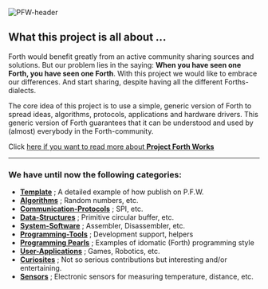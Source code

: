![PFW-header](https://user-images.githubusercontent.com/11397265/140953670-5528129a-9498-41b6-ba44-694ef08b69c5.jpg)

## What this project is all about ...

Forth would benefit greatly from an active community sharing sources and solutions. But our problem lies in the saying: **When you have seen one Forth, you have seen one Forth**. 
With this project we would like to embrace our differences. And start sharing, despite having all the different Forths-dialects.   

The core idea of this project is to use a simple, generic version of Forth to spread ideas, algorithms, protocols, applications and hardware drivers. This generic version of Forth guarantees that it can be understood and used by (almost) everybody in the Forth-community. 

Click [here if you want to read more about **Project Forth Works**](https://Project-Forth-Works.github.io/)
  *** 
### We have until now the following categories:

- [****Template****](https://github.com/project-forth-works/project-forth-works.github.io/tree/main/Template ) ; A detailed example of how publish on P.F.W.  
- [****Algorithms****](Algorithms) ; Random numbers, etc.  
- [****Communication-Protocols****](Communication-Protocols) ; SPI, etc.  
- [****Data-Structures****](Data-Structures) ; Primitive circular buffer, etc.  
- [****System-Software****](System-Software) ; Assembler, Disassembler, etc.  
- [****Programming-Tools****](Programming-Tools) ; Development support, helpers  
- [****Programming Pearls****](Programming-Pearls) ; Examples of idomatic (Forth) programming style  
- [****User-Applications****](User-Applications) ; Games, Robotics, etc.  
- [****Curiosites****](Curiosities) ; Not so serious contributions but interesting and/or entertaining.  
- [****Sensors****](Sensors) ; Electronic sensors for measuring temperature, distance, etc.  
